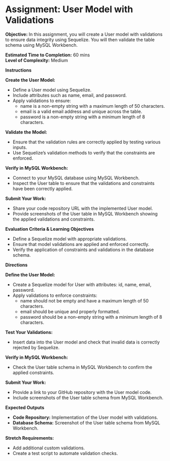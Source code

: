 # Assignment: User Model with Validations

**Objective:**
In this assignment, you will create a User model with validations to ensure data integrity using Sequelize. You will then validate the table schema using MySQL Workbench.

**Estimated Time to Completion:** 60 mins  
**Level of Complexity:** Medium

**Instructions**

**Create the User Model:**

- Define a User model using Sequelize.
- Include attributes such as name, email, and password.
- Apply validations to ensure:
  - name is a non-empty string with a maximum length of 50 characters.
  - email is a valid email address and unique across the table.
  - password is a non-empty string with a minimum length of 8 characters.

**Validate the Model:**

- Ensure that the validation rules are correctly applied by testing various inputs.
- Use Sequelize’s validation methods to verify that the constraints are enforced.

**Verify in MySQL Workbench:**

- Connect to your MySQL database using MySQL Workbench.
- Inspect the User table to ensure that the validations and constraints have been correctly applied.

**Submit Your Work:**

- Share your code repository URL with the implemented User model.
- Provide screenshots of the User table in MySQL Workbench showing the applied validations and constraints.

**Evaluation Criteria & Learning Objectives**

- Define a Sequelize model with appropriate validations.
- Ensure that model validations are applied and enforced correctly.
- Verify the application of constraints and validations in the database schema.

**Directions**

**Define the User Model:**

- Create a Sequelize model for User with attributes: id, name, email, password.
- Apply validations to enforce constraints:
  - name should not be empty and have a maximum length of 50 characters.
  - email should be unique and properly formatted.
  - password should be a non-empty string with a minimum length of 8 characters.

**Test Your Validations:**

- Insert data into the User model and check that invalid data is correctly rejected by Sequelize.

**Verify in MySQL Workbench:**

- Check the User table schema in MySQL Workbench to confirm the applied constraints.

**Submit Your Work:**

- Provide a link to your GitHub repository with the User model code.
- Include screenshots of the User table schema from MySQL Workbench.

**Expected Outputs**

- **Code Repository:** Implementation of the User model with validations.
- **Database Schema:** Screenshot of the User table schema from MySQL Workbench.

**Stretch Requirements:**

- Add additional custom validations.
- Create a test script to automate validation checks.